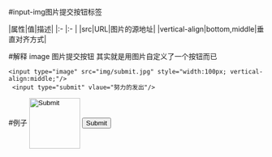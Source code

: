 #input-img图片提交按钮标签 

|属性|值|描述|
|:- |:-   |
|src|URL|图片的源地址|
|vertical-align|bottom,middle|垂直对齐方式|

#解释
    image 图片提交按钮    其实就是用图片自定义了一个按钮而已

```
<input type="image" src="img/submit.jpg" style="width:100px; vertical-align:middle;"/>
 <input type="submit" vlaue="努力的发出"/>
```
#例子
<input type="image" src="../../media/submit.jpg" style="width:100px; vertical-align:middle;"/>
<input type="submit" vlaue="努力的发出"/>